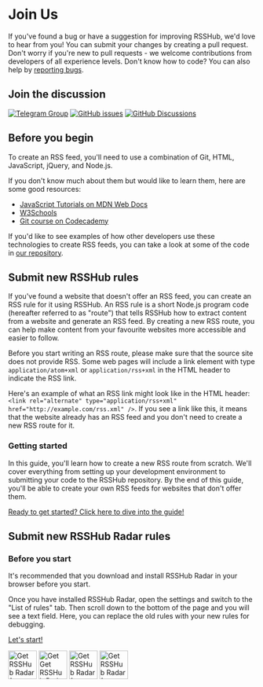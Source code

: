# Join Us

If you've found a bug or have a suggestion for improving RSSHub, we'd love to hear from you! You can submit your changes by creating a pull request. Don't worry if you're new to pull requests - we welcome contributions from developers of all experience levels. Don't know how to code? You can also help by [reporting bugs](https://github.com/DIYgod/RSSHub/issues).

## Join the discussion

[![Telegram Group](https://img.shields.io/badge/chat-telegram-brightgreen.svg?logo=telegram&style=for-the-badge)](https://t.me/rsshub) [![GitHub issues](https://img.shields.io/github/issues/DIYgod/RSSHub?color=bright-green&logo=github&style=for-the-badge)](https://github.com/DIYgod/RSSHub/issues) [![GitHub Discussions](https://img.shields.io/github/discussions/DIYgod/RSSHub?logo=github&style=for-the-badge)](https://github.com/DIYgod/RSSHub/discussions)

## Before you begin

To create an RSS feed, you'll need to use a combination of Git, HTML, JavaScript, jQuery, and Node.js.

If you don't know much about them but would like to learn them, here are some good resources:

-   [JavaScript Tutorials on MDN Web Docs](https://developer.mozilla.org/en-US/docs/Web/JavaScript#tutorials)
-   [W3Schools](https://www.w3schools.com/)
-   [Git course on Codecademy](https://www.codecademy.com/learn/learn-git)

If you'd like to see examples of how other developers use these technologies to create RSS feeds, you can take a look at some of the code in [our repository](https://github.com/DIYgod/RSSHub/tree/master/lib/v2).

## Submit new RSSHub rules

If you've found a website that doesn't offer an RSS feed, you can create an RSS rule for it using RSSHub. An RSS rule is a short Node.js program code (hereafter referred to as "route") that tells RSSHub how to extract content from a website and generate an RSS feed. By creating a new RSS route, you can help make content from your favourite websites more accessible and easier to follow.

Before you start writing an RSS route, please make sure that the source site does not provide RSS. Some web pages will include a link element with type `application/atom+xml` or `application/rss+xml` in the HTML header to indicate the RSS link.

Here's an example of what an RSS link might look like in the HTML header: `<link rel="alternate" type="application/rss+xml" href="http://example.com/rss.xml" />`. If you see a link like this, it means that the website already has an RSS feed and you don't need to create a new RSS route for it.

### Getting started

In this guide, you'll learn how to create a new RSS route from scratch. We'll cover everything from setting up your development environment to submitting your code to the RSSHub repository. By the end of this guide, you'll be able to create your own RSS feeds for websites that don't offer them.

[Ready to get started? Click here to dive into the guide!](/en/joinus/new-rss/prerequisites.html)

## Submit new RSSHub Radar rules

### Before you start

It's recommended that you download and install RSSHub Radar in your browser before you start.

Once you have installed RSSHub Radar, open the settings and switch to the "List of rules" tab. Then scroll down to the bottom of the page and you will see a text field. Here, you can replace the old rules with your new rules for debugging.

[Let's start!](/en/joinus/new-radar.html)

<a href="https://chrome.google.com/webstore/detail/rsshub-radar/kefjpfngnndepjbopdmoebkipbgkggaa" target="_blank" rel="noopener noreferrer"><img src="https://storage.googleapis.com/web-dev-uploads/image/WlD8wC6g8khYWPJUsQceQkhXSlv1/UV4C4ybeBTsZt43U4xis.png" alt="Get RSSHub Radar for Chromium" height="58"></a>
<a href="https://addons.mozilla.org/firefox/addon/rsshub-radar/" target="_blank" rel="noopener noreferrer"><img src="https://blog.mozilla.org/addons/files/2020/04/get-the-addon-fx-apr-2020.svg" alt="Get Get RSSHub Radar for Firefox" height="58"></a>
<a href="https://microsoftedge.microsoft.com/addons/detail/rsshub-radar/gangkeiaobmjcjokiofpkfpcobpbmnln" target="_blank" rel="noopener noreferrer"><img src="https://wsrv.nl/?url=https://upload.wikimedia.org/wikipedia/commons/f/f7/Get_it_from_Microsoft_Badge.svg" alt="Get RSSHub Radar for Edge" height="58"></a>
<a href="https://apps.apple.com/us/app/rsshub-radar/id1610744717" target="_blank" rel="noopener noreferrer"><img src="https://developer.apple.com/news/images/download-on-the-app-store-badge.png" alt="Get RSSHub Radar for Safari" height="58"></a>
